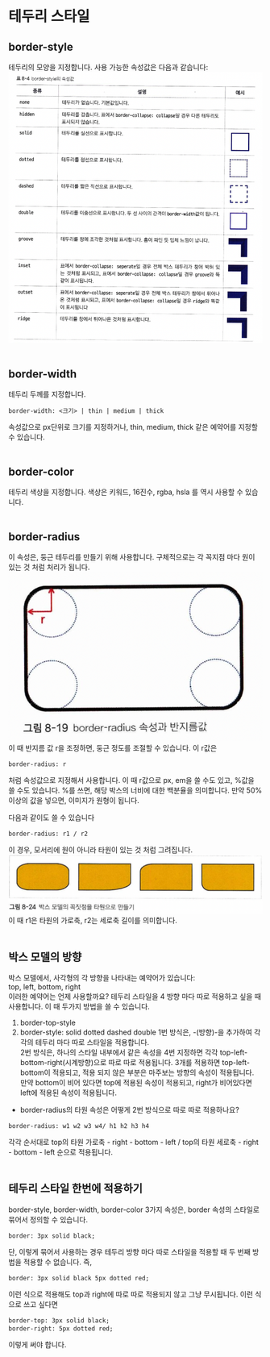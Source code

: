 # 테두리 스타일

## border-style
테두리의 모양을 지정합니다. 사용 가능한 속성값은 다음과 같습니다:
![img46](./img/46.png)
<br><br>

## border-width
테두리 두께를 지정합니다.
```
border-width: <크기> | thin | medium | thick
```
속성값으로 px단위로 크기를 지정하거나, thin, medium, thick 같은 예약어를 지정할 수 있습니다.
<br><br>

## border-color
테두리 색상을 지정합니다. 색상은 키워드, 16진수, rgba, hsla 를 역시 사용할 수 있습니다.
<br><br>

## border-radius
이 속성은, 둥근 테두리를 만들기 위해 사용합니다. 구체적으로는 각 꼭지점 마다 원이 있는 것 처럼 처리가 됩니다.
![img47](./img/47.png)
이 때 반지름 값 r을 조정하면, 둥근 정도를 조절할 수 있습니다. 이 r값은
```
border-radius: r
```
처럼 속성값으로 지정해서 사용합니다. 이 때 r값으로 px, em을 쓸 수도 있고, %값을 쓸 수도 있습니다. %를 쓰면, 해당 박스의 너비에 대한 백분율을 의미합니다. 만약 50% 이상의 값을 넣으면, 이미지가 원형이 됩니다.
<br>

다음과 같이도 쓸 수 있습니다
```
border-radius: r1 / r2
```
이 경우, 모서리에 원이 아니라 타원이 있는 것 처럼 그려집니다.
![img48](./img/48.png)
이 때 r1은 타원의 가로축, r2는 세로축 길이를 의미합니다.
<br><br>

## 박스 모델의 방향
박스 모델에서, 사각형의 각 방향을 나타내는 예약어가 있습니다:  
top, left, bottom, right  
이러한 예약어는 언제 사용할까요? 테두리 스타일을 4 방향 마다 따로 적용하고 싶을 때 사용합니다. 이 때 두가지 방법을 쓸 수 있습니다.
1. border-top-style
2. border-style: solid dotted dashed double
1번 방식은, -(방향)-을 추가하여 각각의 테두리 마다 따로 스타일을 적용합니다.  
2번 방식은, 하나의 스타일 내부에서 같은 속성을 4번 지정하면 각각 top-left-bottom-right(시계방향)으로 따로 따로 적용됩니다. 3개를 적용하면 top-left-bottom이 적용되고, 적용 되지 않은 부분은 마주보는 방향의 속성이 적용됩니다. 만약 bottom이 비어 있다면 top에 적용된 속성이 적용되고, right가 비어있다면 left에 적용된 속성이 적용됩니다.  
* border-radius의 타원 속성은 어떻게 2번 방식으로 따로 따로 적용하나요?
```
border-radius: w1 w2 w3 w4/ h1 h2 h3 h4
```
각각 순서대로 top의 타원 가로축 - right - bottom - left / top의 타원 세로축 - right - bottom - left 순으로 적용됩니다.
<br><br>


## 테두리 스타일 한번에 적용하기
border-style, border-width, border-color 3가지 속성은, border 속성의 스타일로 묶어서 정의할 수 있습니다.
```
border: 3px solid black;
```
단, 이렇게 묶어서 사용하는 경우 테두리 방향 마다 따로 스타일을 적용할 때 두 번째 방법을 적용할 수 없습니다. 즉,
```
border: 3px solid black 5px dotted red;
```
이런 식으로 적용해도 top과 right에 따로 따로 적용되지 않고 그냥 무시됩니다. 이런 식으로 쓰고 싶다면
```
border-top: 3px solid black;
border-right: 5px dotted red;
```
이렇게 써야 합니다.
<br><br>
